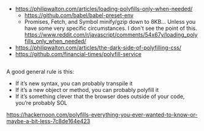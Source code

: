 - https://philipwalton.com/articles/loading-polyfills-only-when-needed/
  - https://github.com/babel/babel-preset-env
  - Promises, Fetch, and Symbol minify/gzip down to 8KB... Unless you have some very specific circumstances. I don't see the point of this. https://www.reddit.com/r/javascript/comments/54x67y/loading_polyfills_only_when_needed/
- https://philipwalton.com/articles/the-dark-side-of-polyfilling-css/
- https://github.com/financial-times/polyfill-service

##

A good general rule is this:

- If it’s new syntax, you can probably transpile it
- If it’s a new object or method, you can probably polyfill it
- If it’s something clever that the browser does outside of your code, you’re probably SOL

https://hackernoon.com/polyfills-everything-you-ever-wanted-to-know-or-maybe-a-bit-less-7c8de164e423